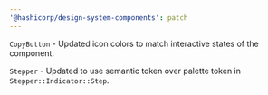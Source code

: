 ```yaml
---
'@hashicorp/design-system-components': patch
---
```


`CopyButton` - Updated icon colors to match interactive states of the component.

`Stepper` - Updated to use semantic token over palette token in
`Stepper::Indicator::Step`.
